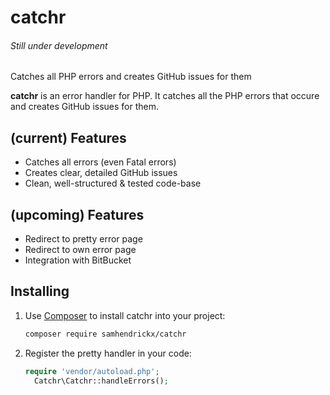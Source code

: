 # catchr
###### Still under development
Catches all PHP errors and creates GitHub issues for them


**catchr** is an error handler for PHP. It catches all the PHP errors that occure and creates GitHub issues for them. 

## (current) Features

- Catches all errors (even Fatal errors)
- Creates clear, detailed GitHub issues
- Clean, well-structured & tested code-base

## (upcoming) Features

- Redirect to pretty error page
- Redirect to own error page
- Integration with BitBucket

## Installing
1. Use [Composer](http://getcomposer.org) to install catchr into your project:

    ```bash
    composer require samhendrickx/catchr
    ```

1. Register the pretty handler in your code:

    ```php
    require 'vendor/autoload.php';
	  Catchr\Catchr::handleErrors();
    ```
